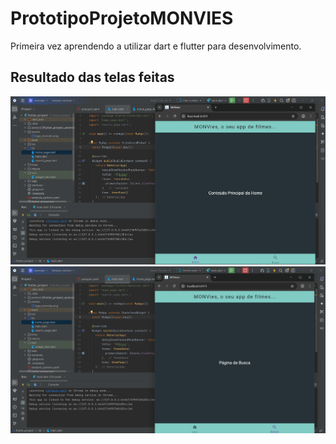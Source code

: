 # PrototipoProjetoMONVIES
Primeira vez aprendendo a utilizar dart e flutter para desenvolvimento.

## Resultado das telas feitas

![HomePage](https://github.com/LucasMonteiroSoares/PrototipoProjetoMONVIES/blob/main/HomePage_Flutter.png)
![SearchPage](https://github.com/LucasMonteiroSoares/PrototipoProjetoMONVIES/blob/main/SearchPage_Flutter.png)

